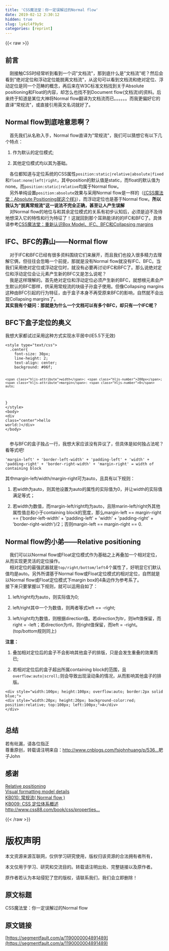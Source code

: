 ```yaml
---
title: 'CSS魔法堂：你一定误解过的Normal flow' 
date: 2019-02-12 2:30:12
hidden: true
slug: ly4zl4f9y9c
categories: [reprint]
---
```


{{< raw >}}

                    
<h2 id="articleHeader0">前言</h2>
<p> 刚接触CSS时经常听到看到一个词"文档流"，那到底什么是"文档流"呢？然后会看到"绝对定位和浮动定位能脱离文档流"，从这句可以看到文档流和绝对定位、浮动定位是同一个范畴的概念，再后来在W3C标准文档找到关于Absolute positioning和Float的内容，却怎么也找不到Document flow(文档流)的资料。后来终于知道是某位大神将Normal flow翻译为文档流而已。。。。。。而我更偏好它的直译"常规流"，或直接引用英文名词就好了。</p>
<h2 id="articleHeader1">Normal flow到底啥意思啊？</h2>
<p> 首先我们从名称入手，Normal flow直译为"常规流"，我们可以猜想它有以下几个特点：</p>
<ol>
<li><p>作为默认的定位模式;</p></li>
<li><p>其他定位模式均以其为基础。</p></li>
</ol>
<p> 各位都知道与定位系统的CSS属性<code>position:static|relative|absolute|fixed</code>和<code>float:none|left|right</code>，其中position的默认值是static，而float的默认值为none。而<code>position:static|relative</code>均属于Normal flow。<br> 另外单纯设置<code>position:absolute</code>效果与采用Normal flow是一样的（<a href="http://www.cnblogs.com/fsjohnhuang/p/5358587.html" rel="nofollow noreferrer" target="_blank">《CSS魔法堂：Absolute Positioning就这个样》</a>），而浮动定位也是基于Normal flow。<strong>所以我认为"脱离常规流"这一说法不完全正确，甚至让人产生误解</strong><br> 对Normal flow的地位与和其余定位模式的关系有初步认知后，必须是迫不及待地想深入它的特性和行为特征了！这就回到那个耳熟能详的的IFC和BFC了。具体请参考<a href="http://www.cnblogs.com/fsjohnhuang/p/5259121.html" rel="nofollow noreferrer" target="_blank">CSS魔法堂：重新认识Box Model、IFC、BFC和Collapsing margins</a></p>
<h2 id="articleHeader2">IFC、BFC的靠山——Normal flow</h2>
<p> 对于IFC和BFC已经有很多资料围绕它们来展开，而且我们也投入很多精力去理解它俩，但往往会忽略一个前提，那就是没有Normal flow就没有IFC、BFC。当我们采用绝对定位或浮动定位时，就没有必要再讨论IFC和BFC了。那么说绝对定位和浮动定位会让元素产生新的BFC又是怎么说呢？<br> 我是这样理解的。首先绝对定位和浮动定位必须产生新的BFC，就想根元素会产生默认的BFC那样，供采用常规流的块级子孙盒子使用。但像Collapsing margins这种由BFC引起的行为特征，由于盒子本身不再受原来BFC的影响，自然就不会出现Collapsing margins了。<br><strong>其实我有个疑问：那就是为什么一个文档可以有多个BFC，却只有一个IFC呢？</strong></p>
<h2 id="articleHeader3">BFC下盒子定位的奥义</h2>
<p>我想大家都试过采用这种方式实现水平居中(IE5.5下无效)</p>
<div class="widget-codetool" style="display:none;">
      <div class="widget-codetool--inner">
      <span class="selectCode code-tool" data-toggle="tooltip" data-placement="top" title="" data-original-title="全选"></span>
      <span type="button" class="copyCode code-tool" data-toggle="tooltip" data-placement="top" data-clipboard-text="<style type=&quot;text/css&quot;>
  .center{
    font-size: 30px;
    line-height: 2;
    text-align: center;
    background: #06f;
    
    width: 200px;
    margin: 0 auto;
  }
</style>
<body>
  <div class=&quot;center&quot;>hello world:)</div>
</body>" title="" data-original-title="复制"></span>
      <span type="button" class="saveToNote code-tool" data-toggle="tooltip" data-placement="top" title="" data-original-title="放进笔记"></span>
      </div>
      </div><pre class="hljs xml"><code><span class="hljs-tag">&lt;<span class="hljs-name">style</span> <span class="hljs-attr">type</span>=<span class="hljs-string">"text/css"</span>&gt;</span><span class="css">
  <span class="hljs-selector-class">.center</span>{
    <span class="hljs-attribute">font-size</span>: <span class="hljs-number">30px</span>;
    <span class="hljs-attribute">line-height</span>: <span class="hljs-number">2</span>;
    <span class="hljs-attribute">text-align</span>: center;
    <span class="hljs-attribute">background</span>: <span class="hljs-number">#06f</span>;
    
    <span class="hljs-attribute">width</span>: <span class="hljs-number">200px</span>;
    <span class="hljs-attribute">margin</span>: <span class="hljs-number">0</span> auto;
  }
</span><span class="hljs-tag">&lt;/<span class="hljs-name">style</span>&gt;</span>
<span class="hljs-tag">&lt;<span class="hljs-name">body</span>&gt;</span>
  <span class="hljs-tag">&lt;<span class="hljs-name">div</span> <span class="hljs-attr">class</span>=<span class="hljs-string">"center"</span>&gt;</span>hello world:)<span class="hljs-tag">&lt;/<span class="hljs-name">div</span>&gt;</span>
<span class="hljs-tag">&lt;/<span class="hljs-name">body</span>&gt;</span></code></pre>
<p><span class="img-wrap"><img data-src="/img/remote/1460000006779792" src="https://static.alili.tech/img/remote/1460000006779792" alt="" title="" style="cursor: pointer;"></span><br> 参与BFC的盒子独占一行，我想大家应该没有异议了，但具体是如何独占法呢？看等式吧!</p>
<div class="widget-codetool" style="display:none;">
      <div class="widget-codetool--inner">
      <span class="selectCode code-tool" data-toggle="tooltip" data-placement="top" title="" data-original-title="全选"></span>
      <span type="button" class="copyCode code-tool" data-toggle="tooltip" data-placement="top" data-clipboard-text="'margin-left' + 'border-left-width' + 'padding-left' + 'width' + 'padding-right' + 'border-right-width' + 'margin-right' = width of containing block" title="" data-original-title="复制"></span>
      <span type="button" class="saveToNote code-tool" data-toggle="tooltip" data-placement="top" title="" data-original-title="放进笔记"></span>
      </div>
      </div><pre class="hljs sml"><code style="word-break: break-word; white-space: initial;"><span class="hljs-symbol">'margin</span>-left' + <span class="hljs-symbol">'border</span>-left-width' + <span class="hljs-symbol">'padding</span>-left' + <span class="hljs-symbol">'width'</span> + <span class="hljs-symbol">'padding</span>-right' + <span class="hljs-symbol">'border</span>-right-width' + <span class="hljs-symbol">'margin</span>-right' = width <span class="hljs-keyword">of</span> containing block</code></pre>
<p>其中margin-left/width/margin-right可为auto，且具有以下规则：</p>
<ol>
<li><p>若width为auto，则其他设置为auto的属性的实际值为0，并让width的实际值满足等式；</p></li>
<li><p>若width为数值，而margin-left/right均为auto，且除marin-left/right外其他属性值总和小于containing block的宽度，那么margin-left == margin-right == ('border-left-width' + 'padding-left' + 'width' + 'padding-right' + 'border-right-width')/2；否则margin-left == margin-right == 0.</p></li>
</ol>
<h2 id="articleHeader4">Normal flow的小弟——Relative positioning</h2>
<p> 我们可以以Normal flow或Float定位模式作为基础之上再叠加一个相对定位，从而实现更灵活的定位操作。<br> 相对定位的最强武器就是<code>top/right/bottom/left</code>4个属性了，好明显它们默认值均是auto。另外所谓基于Normal flow或Float定位模式的相对定位，自然就是以Normal flow或Float定位模式下margin box的4条边作为参考系了。<br>接下来只要掌握以下规则，就可以运用自如了：</p>
<ol>
<li><p>left/right均为auto，则实际值为0;</p></li>
<li><p>left/right其中一个为数值，则两者等式left == -right;</p></li>
<li><p>left/right均为数值，则根据direction值。若direction为ltr，则left值保留，而right = -left；若direction为rtl，则right值保留，而left = -right。<br>(top/bottom规则同上)</p></li>
</ol>
<p><strong>注意：</strong></p>
<ol>
<li><p>叠加相对定位后的盒子不会影响其他盒子的排版，只是会发生重叠的效果而已;</p></li>
<li><p>若相对定位后的盒子超出所属containing block的范围，且<code>overflow:auto|scroll;</code>则会导致出现滚动条的情况，从而影响其他盒子的排版。</p></li>
</ol>
<div class="widget-codetool" style="display:none;">
      <div class="widget-codetool--inner">
      <span class="selectCode code-tool" data-toggle="tooltip" data-placement="top" title="" data-original-title="全选"></span>
      <span type="button" class="copyCode code-tool" data-toggle="tooltip" data-placement="top" data-clipboard-text="<div style=&quot;width:100px; height:100px; overflow:auto; border:2px solid blue;&quot;>
<div style=&quot;width:20px; height:20px; background-color:red; position:relative; top:100px; left:100px;&quot;>A</div>
</div>" title="" data-original-title="复制"></span>
      <span type="button" class="saveToNote code-tool" data-toggle="tooltip" data-placement="top" title="" data-original-title="放进笔记"></span>
      </div>
      </div><pre class="hljs yaml"><code><span class="hljs-string">&lt;div</span> <span class="hljs-string">style="width:100px;</span> <span class="hljs-attr">height:100px;</span> <span class="hljs-attr">overflow:auto;</span> <span class="hljs-attr">border:2px</span> <span class="hljs-string">solid</span> <span class="hljs-string">blue;"&gt;</span>
<span class="hljs-string">&lt;div</span> <span class="hljs-string">style="width:20px;</span> <span class="hljs-attr">height:20px;</span> <span class="hljs-attr">background-color:red;</span> <span class="hljs-attr">position:relative;</span> <span class="hljs-attr">top:100px;</span> <span class="hljs-attr">left:100px;"&gt;A&lt;/div&gt;</span>
<span class="hljs-string">&lt;/div&gt;</span></code></pre>
<p><span class="img-wrap"><img data-src="/img/remote/1460000004891495" src="https://static.alili.tech/img/remote/1460000004891495" alt="" title="" style="cursor: pointer; display: inline;"></span></p>
<h2 id="articleHeader5">总结</h2>
<p>若有纰漏，请各位指正<br>  尊重原创，转载请注明来自：<a href="http://www.cnblogs.com/fsjohnhuang/p/5364580.html%5E_%5E" rel="nofollow noreferrer" target="_blank">http://www.cnblogs.com/fsjohnhuang/p/536...</a>肥子John</p>
<h2 id="articleHeader6">感谢</h2>
<p><a href="https://www.w3.org/TR/CSS21/visuren.html#relative-positioning" rel="nofollow noreferrer" target="_blank">Relative positioning</a><br><a href="https://www.w3.org/TR/CSS21/visudet.html" rel="nofollow noreferrer" target="_blank">Visual formatting model details</a><br><a href="http://www.w3help.org/zh-cn/kb/010/" rel="nofollow noreferrer" target="_blank">KB010: 常规流( Normal flow )</a><br><a href="http://www.w3help.org/zh-cn/kb/009/" rel="nofollow noreferrer" target="_blank">KB009: CSS 定位体系概述</a><br><a href="http://www.css88.com/book/css/properties/layout/display.htm" rel="nofollow noreferrer" target="_blank">http://www.css88.com/book/css/properties...</a></p>

                
{{< /raw >}}

# 版权声明
本文资源来源互联网，仅供学习研究使用，版权归该资源的合法拥有者所有，

本文仅用于学习、研究和交流目的。转载请注明出处、完整链接以及原作者。

原作者若认为本站侵犯了您的版权，请联系我们，我们会立即删除！

## 原文标题
CSS魔法堂：你一定误解过的Normal flow

## 原文链接
[https://segmentfault.com/a/1190000004891489](https://segmentfault.com/a/1190000004891489)


